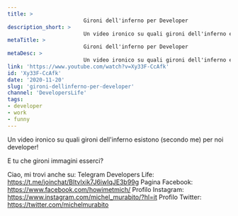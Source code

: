 ```yaml
---
title: > 
                        Gironi dell'inferno per Developer
description_short: > 
                        Un video ironico su quali gironi dell'inferno esistono (secondo me) per noi developer! E tu che gironi immagini esserci? Ciao, mi ...
metaTitle: > 
                        Gironi dell'inferno per Developer
metaDesc: > 
                        Un video ironico su quali gironi dell'inferno esistono (secondo me) per noi developer! E tu che gironi immagini esserci? Ciao, mi ...
link: 'https://www.youtube.com/watch?v=Xy33F-CcAfk'
id: 'Xy33F-CcAfk'
date: '2020-11-20'
slug: 'gironi-dellinferno-per-developer'
channel: 'DevelopersLife'
tags: 
- developer
- work
- funny
---
```

Un video ironico su quali gironi dell'inferno esistono (secondo me) per noi developer!

E tu che gironi immagini esserci?

Ciao, mi trovi anche su:
Telegram Developers Life: https://t.me/joinchat/BItvlxik7J6iwIqJE3b99g
Pagina Facebook: https://www.facebook.com/howimetmich/
Profilo Instagram: https://www.instagram.com/michel_murabito/?hl=it
Profilo Twitter: https://twitter.com/michelmurabito